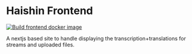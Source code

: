 # Haishin Frontend

[![Build frontend docker image](https://github.com/tomouchuu/haishin/actions/workflows/docker-frontend.yml/badge.svg)](https://github.com/tomouchuu/haishin/actions/workflows/docker-frontend.yml)

A nextjs based site to handle displaying the transcription+translations for streams and uploaded files.